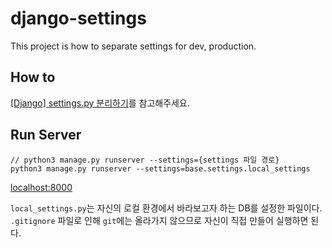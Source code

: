 # django-settings
This project is how to separate settings for dev, production.

## How to
[[Django] settings.py 분리하기](https://hyunalee.tistory.com/52?category=578325)를 참고해주세요.

## Run Server
```
// python3 manage.py runserver --settings={settings 파일 경로}
python3 manage.py runserver --settings=base.settings.local_settings
```

[localhost:8000](localhost:8000)

`local_settings.py`는 자신의 로컬 환경에서 바라보고자 하는 DB를 설정한 파일이다.
`.gitignore` 파일로 인해 `git`에는 올라가지 않으므로 자신이 직접 만들어 실행하면 된다. 